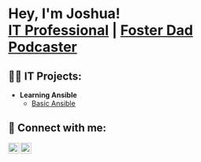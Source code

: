 <h1>Hey, I'm Joshua! <br/><a href="https://www.linkedin.com/in/jbballard2/">IT Professional</a> | <a href="https://youtube.com/@flexiblefatherhood">Foster Dad Podcaster</a>

<h2>👨‍💻 IT Projects:</h2>

- <b>Learning Ansible</b>
  - [Basic Ansible](https://github.com/JoshuaBallard/learning_python)
  
<h2> 🤳 Connect with me:</h2>

[<img align="left" alt="JoshuaBallard | Twitter" width="22px" src="https://cdn.jsdelivr.net/npm/simple-icons@v3/icons/twitter.svg" />][twitter]
[<img align="left" alt="JoshuaBallard | LinkedIn" width="22px" src="https://cdn.jsdelivr.net/npm/simple-icons@v3/icons/linkedin.svg" />][linkedin]

[twitter]: https://twitter.com/mister_ballard
[linkedin]: https://linkedin.com/in/jbballard2
